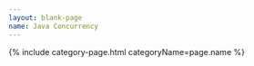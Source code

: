 ```yaml
---
layout: blank-page
name: Java Concurrency
---
```

{% include category-page.html categoryName=page.name %}